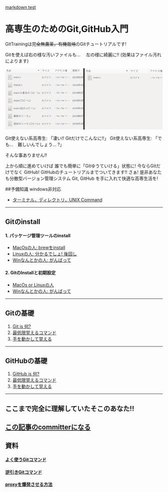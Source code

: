 [markdown test](https://github.com/fuller-kport/GitTraining/blob/master/MARKDOWN_TEST.md)

# 高専生のためのGit,GitHub入門
GitTrainingは~~完全無農薬，有機栽培~~のGitチュートリアルです!

Gitを使えば右の様な汚いファイルも…  　左の様に綺麗に!! (効果はファイル汚れによります)

![効果はファイル汚れによります](https://github.com/fuller-kport/GitTraining/blob/master/resource/images/bad_good_samp.png)


Git使えない系高専生: 「凄い!! Gitだけでこんなに!!」
Git使えない系高専生: 「でも…　難しいんでしょう… ?」

そんな事ありません!!

上から順に進めていけば 誰でも簡単に「Gitゆうていける」状態に!
今ならGitだけでなく GitHub! GitHubのチュートリアルまでついてきます!!
さぁ! 是非あなたも分散型バージョン管理システム Git, GitHub を手に入れて快適な高専生活を!



##予備知識
windows非対応
- [ターミナル，ディレクトリ，UNIX Command](https://github.com/fuller-kport/GitTraining/blob/master/resource/pages/unix_command.md)

---
## Gitのinstall
#### 1. パッケージ管理ツールのinstall
- [MacOsの人: brewをinstall](https://github.com/fuller-kport/GitTraining/blob/master/resource/pages/how_to_install/brew.md)
- [Linuxの人: 分かるでしょ! 後回し](https://google.com)
- [Winなんとかの人: がんばって](https://google.com)
#### 2. GitのInstallと初期設定
- [MacOs or Linuxの人](https://github.com/fuller-kport/GitTraining/blob/master/resource/pages/how_to_install/git.md)
- [Winなんとかの人: がんばって](https://google.com)
---
## Gitの基礎
1. [Git is 何?](https://google.com)
1. [最低限覚えるコマンド](https://google.com)
1. [手を動かして覚える](https://google.com)
---
## GitHubの基礎
1. [GitHub is 何?](https://google.com)
1. [最低限覚えるコマンド](https://google.com)
1. [手を動かして覚える](https://google.com)

---
## ここまで完全に理解していたそこのあなた!!
[この記事のcommitterになる](https://google.com)
---

## 資料
#### [よく使うGitコマンド](https://google.com)
#### [逆引きGitコマンド](https://google.com)
#### [proxyを爆発させる方法](https://google.com)
